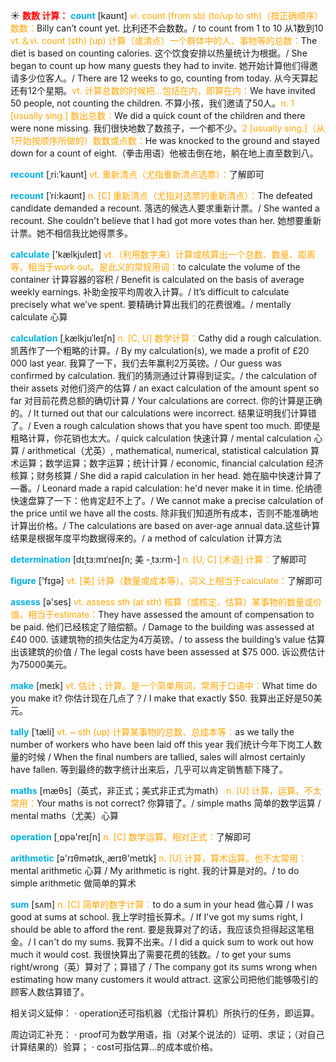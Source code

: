 ☀ <font color="red">**数数 计算：**</font>
<font color="sky blue">**count**</font> [kaʊnt] 
<font color="orange">vi. count (from sb) (to/up to sth)（按正确顺序）数数：</font>Billy can’t count yet. 比利还不会数数。/ to count from 1 to 10 从1数到10 <font color="orange">vt.＆vi. count (sth) (up) 计算（或清点）一个群体中的人、事物等的总数：</font>The diet is based on counting calories. 这个饮食安排以热量统计为根据。/ She began to count up how many guests they had to invite. 她开始计算他们得邀请多少位客人。/ There are 12 weeks to go, counting from today. 从今天算起还有12个星期。<font color="orange">vt. 计算总数的时候把…包括在内，即算在内：</font>We have invited 50 people, not counting the children. 不算小孩，我们邀请了50人。<font color="orange">n. 1 [usually sing.] 数出总数：</font>We did a quick count of the children and there were none missing. 我们很快地数了数孩子，一个都不少。<font color="orange">2 [usually sing.]（从1开始按顺序所做的）数数或点数：</font>He was knocked to the ground and stayed down for a count of eight.（拳击用语）他被击倒在地，躺在地上直至数到八。
           
<font color="sky blue">**recount**</font> [ˌri:ˈkaʊnt]
<font color="orange">vt. 重新清点（尤指重新清点选票）：</font>了解即可

<font color="sky blue">**recount**</font> [ˈri:kaʊnt]
<font color="orange">n. [C] 重新清点（尤指对选票的重新清点）：</font>The defeated candidate demanded a recount. 落选的候选人要求重新计票。/ She wanted a recount. She couldn't believe that I had got more votes than her. 她想要重新计票。她不相信我比她得票多。

<font color="sky blue">**calculate**</font> ['kælkjuleɪt] 
<font color="orange">vt.（利用数字来）计算或核算出一个总数、数量、距离等，相当于work out。是此义的常规用词：</font>to calculate the volume of the container 计算容器的容积 / Benefit is calculated on the basis of average weekly earnings. 补助金按平均周收入计算。/ It’s difficult to calculate precisely what we’ve spent. 要精确计算出我们的花费很难。/ mentally calculate 心算
           
<font color="sky blue">**calculation**</font> [ˌkælkjuˈleɪʃn]
<font color="orange">n. [C, U] 数学计算：</font>Cathy did a rough calculation. 凯茜作了一个粗略的计算。/ By my calculation(s), we made a profit of £20 000 last year. 我算了一下，我们去年赢利2万英镑。/ Our guess was confirmed by calculation. 我们的猜测通过计算得到证实。/ the calculation of their assets 对他们资产的估算 / an exact calculation of the amount spent so far 对目前花费总额的确切计算 / Your calculations are correct. 你的计算是正确的。/ It turned out that our calculations were incorrect. 结果证明我们计算错了。/ Even a rough calculation shows that you have spent too much. 即使是粗略计算，你花销也太大。/ quick calculation 快速计算 / mental calculation 心算 / arithmetical（尤英）, mathematical, numerical, statistical calculation 算术运算；数学运算；数字运算；统计计算 / economic, financial calculation 经济核算；财务核算 / She did a rapid calculation in her head. 她在脑中快速计算了—番。/ Leonard made a rapid calculation: he'd never make it in time. 伦纳德快速盘算了一下：他肯定赶不上了。/ We cannot make a precise calculation of the price until we have all the costs. 除非我们知道所有成本，否则不能准确地计算出价格。/ The calculations are based on aver-age annual data.这些计算结果是根据年度平均数据得来的。/ a method of calculation 计算方法
           
<font color="sky blue">**determination**</font> [dɪˌtɜ:mɪˈneɪʃn; 美 -ˌtɜ:rm-]
<font color="orange">n. [U, C] [术语] 计算：</font>了解即可

<font color="sky blue">**figure**</font> ['fɪɡə] 
<font color="orange">vt. [美] 计算（数量或成本等）。词义上相当于calculate：</font>了解即可

<font color="sky blue">**assess**</font> [ə'ses] 
<font color="orange">vt. assess sth (at sth) 核算（或核定、估算）某事物的数量或价值，相当于estimate：</font>They have assessed the amount of compensation to be paid. 他们已经核定了赔偿额。/ Damage to the building was assessed at £40 000. 该建筑物的损失估定为4万英镑。/ to assess the building’s value 估算出该建筑的价值 / The legal costs have been assessed at $75 000. 诉讼费估计为75000美元。

<font color="sky blue">**make**</font> [meɪk] 
<font color="orange">vt. 估计；计算。是一个简单用词，常用于口语中：</font>What time do you make it? 你估计现在几点了？/ I make that exactly $50. 我算出正好是50美元。
           
<font color="sky blue">**tally**</font> [ˈtæli]
<font color="orange">vt. ~ sth (up) 计算某事物的总数、总成本等：</font>as we tally the number of workers who have been laid off this year 我们统计今年下岗工人数量的时候 / When the final numbers are tallied, sales will almost certainly have fallen. 等到最终的数字统计出来后，几乎可以肯定销售额下降了。

<font color="sky blue">**maths**</font> [mæθs]（英式，非正式；美式非正式为math）
<font color="orange">n. [U] 计算，运算。不太常用：</font>Your maths is not correct? 你算错了。/ simple maths 简单的数学运算 / mental maths（尤美）心算

<font color="sky blue">**operation**</font> [͵ɒpə'reɪʃn] 
<font color="orange">n. [C] 数学运算。相对正式：</font>了解即可

<font color="sky blue">**arithmetic**</font> [ə'rɪθmətɪk,͵ærɪθ'metɪk] 
<font color="orange">n. [U] 计算，算术运算。也不太常用：</font>mental arithmetic 心算 / My arithmetic is right. 我的计算是对的。/ to do simple arithmetic 做简单的算术
           
<font color="sky blue">**sum**</font> [sʌm]
<font color="orange">n. [C] 简单的数字计算：</font>to do a sum in your head 做心算 / I was good at sums at school. 我上学时擅长算术。/ If I've got my sums right, I should be able to afford the rent. 要是我算对了的话，我应该负担得起这笔租金。/ I can't do my sums. 我算不出来。/ I did a quick sum to work out how much it would cost. 我很快算出了需要花费的钱数。/ to get your sums right/wrong（英）算对了；算错了 / The company got its sums wrong when estimating how many customers it would attract. 这家公司把他们能够吸引的顾客人数估算错了。

相关词义延伸：
· operation还可指机器（尤指计算机）所执行的任务，即运算。

周边词汇补充：
· proof可为数学用语，指（对某个说法的）证明、求证；（对自己计算结果的）验算；
· cost可指估算…的成本或价格。

